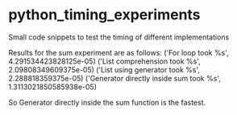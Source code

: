 # python_timing_experiments
Small code snippets to test the timing of different implementations

Results for the sum experiment are as follows: 
('For loop took %s', 4.291534423828125e-05)
('List comprehension took %s', 2.09808349609375e-05)
('List using generator took %s', 2.288818359375e-05)
('Generator directly inside sum took %s', 1.3113021850585938e-05)

So Generator directly inside the sum function is the fastest.
